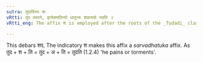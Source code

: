 ```yaml
---
sutra: तुदादिभ्यः शः
vRtti: तुद व्यथने, इत्येवमादिभ्यो धातुभ्यः शप्रत्ययो भवति ॥
vRtti_eng: The affix श is employed after the roots of the _Tudadi_ class, in denoting the agent when a _sarvadhatuka_ affix follows.

---
```

This debars शप्. The indicatory श makes this affix a _sarvadhatuka_ affix. As तुद + श + ति = तुद + अ + ति = तुदति (1.2.4) 'he pains or torments'.
